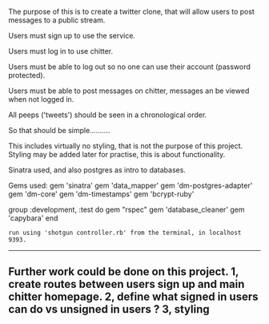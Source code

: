 The purpose of this is to create a twitter clone, that will allow users to post messages to a public stream.

Users must sign up to use the service. 

Users must log in to use chitter.

Users must be able to log out so no one can use their account (password protected).

Users must be able to post messages on chitter, messages an be viewed when not logged in. 

All peeps ('tweets') should be seen in a chronological order. 

So that should be simple..........

This includes virtually no styling, that is not the purpose of this project. 
Styling may be added later for practise, this is about functionality. 

Sinatra used, and also postgres as intro to databases. 

Gems used:
gem 'sinatra'
gem 'data_mapper'
gem 'dm-postgres-adapter'
gem 'dm-core'
gem 'dm-timestamps'
gem 'bcrypt-ruby'

group :development, :test do 
  gem "rspec"
  gem 'database_cleaner'
  gem 'capybara'
end

`````
run using 'shotgun controller.rb' from the terminal, in localhost 9393. 
`````

------------------------
Further work could be done on this project. 
1, create routes between users sign up and main chitter homepage.
2, define what signed in users can do vs unsigned in users ?
3, styling
------------------------
